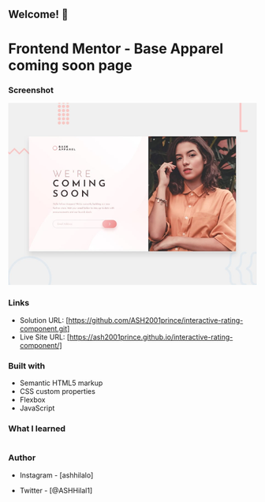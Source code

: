 ## Welcome! 👋

# Frontend Mentor - Base Apparel coming soon page

### Screenshot

![Design preview for the Interactive rating component coding challenge](./design/desktop-preview.jpg)

### Links

- Solution URL: [https://github.com/ASH2001prince/interactive-rating-component.git]
- Live Site URL: [https://ash2001prince.github.io/interactive-rating-component/]

### Built with

- Semantic HTML5 markup
- CSS custom properties
- Flexbox
- JavaScript

### What I learned

```css

```

### Author

- Instagram - [ashhilalo]

- Twitter - [@ASHHilal1]
